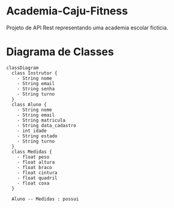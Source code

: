 # Academia-Caju-Fitness 

Projeto de API Rest representando uma academia escolar fictícia.

# Diagrama de Classes

```mermaid
classDiagram
  class Instrutor {
    - String nome
    - String email
    - String senha
    - String turno
  }
  class Aluno {
    - String nome
    - String email
    - String matricula
    - String data_cadastro
    - int idade
    - String estado
    - String turno
  }
  class Medidas {
    - float peso
    - float altura
    - float braco
    - float cintura
    - float quadril
    - float coxa
  }
  
  Aluno -- Medidas : possui
```
